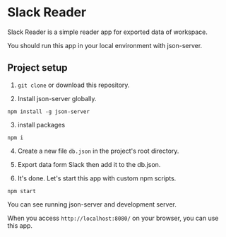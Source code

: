 # Slack Reader

Slack Reader is a simple reader app for exported data of workspace.

You should run this app in your local environment with json-server.

## Project setup

1. `git clone` or download this repository.

2. Install json-server globally.

```
npm install -g json-server
```

3. install packages

```
npm i
```

4. Create a new file `db.json` in the project's root directory.

5. Export data form Slack then add it to the db.json.

6. It's done. Let's start this app with custom npm scripts.

```
npm start
```

You can see running json-server and development server.

When you access `http://localhost:8080/` on your browser, you can use this app.
